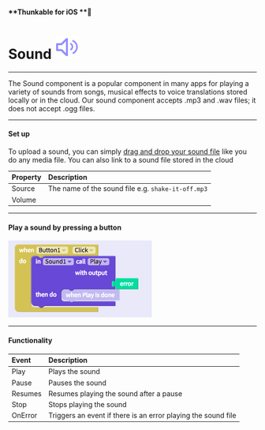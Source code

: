 #### **Thunkable for iOS **

# Sound ![](/assets/iOSviewIconSound.png)

---

The Sound component is a popular component in many apps for playing a variety of sounds from songs, musical effects to voice translations stored locally or in the cloud. Our sound component accepts .mp3 and .wav files; it does not accept .ogg files.

---

#### Set up

To upload a sound, you can simply [drag and drop your sound file](/ios/components/app-settings/upload-media.md) like you do any media file.  You can also link to a sound file stored in the cloud

| Property | Description |
| :--- | :--- |
| Source | The name of the sound file e.g. `shake-it-off.mp3` |
| Volume |  |

---

#### Play a sound by pressing a button

![](/assets/sound-ios-fig-1.png)

---

#### Functionality

| Event | Description |
| :--- | :--- |
| Play | Plays the sound |
| Pause | Pauses the sound |
| Resumes | Resumes playing the sound after a pause |
| Stop | Stops playing the sound |
| OnError | Triggers an event if there is an error playing the sound file |



